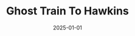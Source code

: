 ---
layout: track
title: Ghost Train To Hawkins
permalink: /tracks/ghost-train-to-hawkins/
description: "A StudioRich lo-fi track."
image: /assets/covers/ghost-train-to-hawkins.webp
date: 2025-01-01
duration: "121.71"
album: "Stranger Vibes"
mood: [Aggressive]
genre: [lo-fi hip hop, downtempo, chillhop]
new: true

---